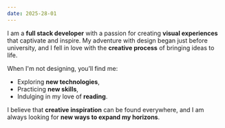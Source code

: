 ```yaml
---
date: 2025-28-01
---
```

I am a **full stack developer** with a passion for creating **visual experiences** that captivate and inspire. My adventure with design began just before university, and I fell in love with the **creative process** of bringing ideas to life.

When I'm not designing, you’ll find me:
- Exploring **new technologies**,
- Practicing **new skills**,
- Indulging in my love of **reading**.

I believe that **creative inspiration** can be found everywhere, and I am always looking for **new ways to expand my horizons**.

